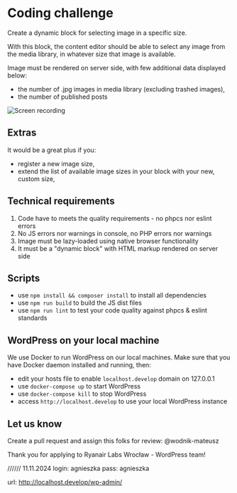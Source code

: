 # Coding challenge

Create a dynamic block for selecting image in a specific size.

With this block, the content editor should be able to select any image from the media library, in whatever size that image is available.

Image must be rendered on server side, with few additional data displayed below:
- the number of .jpg images in media library (excluding trashed images),
- the number of published posts

![Screen recording](./assets/screen-recording.gif)

## Extras

It would be a great plus if you:
- register a new image size,
- extend the list of available image sizes in your block with your new, custom size,

## Technical requirements

1. Code have to meets the quality requirements - no phpcs nor eslint errors
2. No JS errors nor warnings in console, no PHP errors nor warnings
3. Image must be lazy-loaded using native browser functionality
4. It must be a "dynamic block" with HTML markup rendered on server side

## Scripts

- use `npm install && composer install` to install all dependencies
- use `npm run build` to build the JS dist files
- use `npm run lint` to test your code quality against phpcs & eslint standards

## WordPress on your local machine

We use Docker to run WordPress on our local machines. Make sure that you have Docker daemon installed and running, then:

- edit your hosts file to enable `localhost.develop` domain on 127.0.0.1
- use `docker-compose up` to start WordPress
- use `docker-compose kill` to stop WordPress
- access `http://localhost.develop` to use your local WordPress instance

## Let us know

Create a pull request and assign this folks for review: @wodnik-mateusz

Thank you for applying to Ryanair Labs Wrocław - WordPress team!


//////
11.11.2024
login: agnieszka
pass: agnieszka

url: http://localhost.develop/wp-admin/